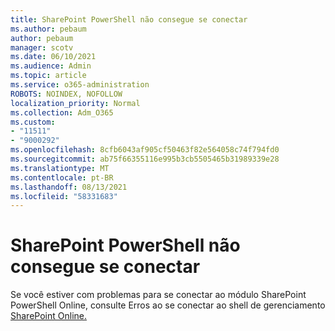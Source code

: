 ```yaml
---
title: SharePoint PowerShell não consegue se conectar
ms.author: pebaum
author: pebaum
manager: scotv
ms.date: 06/10/2021
ms.audience: Admin
ms.topic: article
ms.service: o365-administration
ROBOTS: NOINDEX, NOFOLLOW
localization_priority: Normal
ms.collection: Adm_O365
ms.custom:
- "11511"
- "9000292"
ms.openlocfilehash: 8cfb6043af905cf50463f82e564058c74f794fd0
ms.sourcegitcommit: ab75f66355116e995b3cb5505465b31989339e28
ms.translationtype: MT
ms.contentlocale: pt-BR
ms.lasthandoff: 08/13/2021
ms.locfileid: "58331683"
---
```

# <a name="sharepoint-powershell-unable-to-connect"></a>SharePoint PowerShell não consegue se conectar

Se você estiver com problemas para se conectar ao módulo SharePoint PowerShell Online, consulte Erros ao se conectar ao shell de gerenciamento [SharePoint Online.](https://docs.microsoft.com/sharepoint/troubleshoot/administration/errors-connecting-to-management-shell)